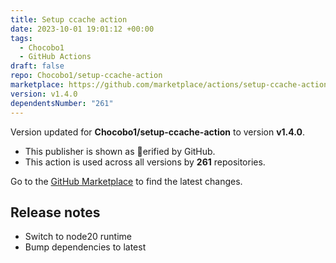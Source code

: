 ```yaml
---
title: Setup ccache action
date: 2023-10-01 19:01:12 +00:00
tags:
  - Chocobo1
  - GitHub Actions
draft: false
repo: Chocobo1/setup-ccache-action
marketplace: https://github.com/marketplace/actions/setup-ccache-action
version: v1.4.0
dependentsNumber: "261"
---
```



Version updated for **Chocobo1/setup-ccache-action** to version **v1.4.0**.
- This publisher is shown as erified by GitHub.
- This action is used across all versions by **261** repositories.

Go to the [GitHub Marketplace](https://github.com/marketplace/actions/setup-ccache-action) to find the latest changes.

## Release notes

* Switch to node20 runtime
* Bump dependencies to latest

